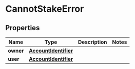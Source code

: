

# CannotStakeError


## Properties

Name | Type | Description | Notes
------------ | ------------- | ------------- | -------------
**owner** | [**AccountIdentifier**](AccountIdentifier.md) |  | 
**user** | [**AccountIdentifier**](AccountIdentifier.md) |  | 



